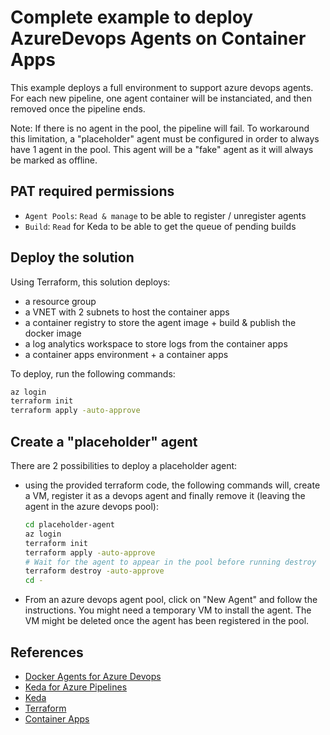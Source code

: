 # Complete example to deploy AzureDevops Agents on Container Apps

This example deploys a full environment to support azure devops agents. For each new pipeline, one agent container will be instanciated, and then removed once the pipeline ends.

Note: If there is no agent in the pool, the pipeline will fail. To workaround this limitation, a "placeholder" agent must be configured in order to always have 1 agent in the pool. This agent will be a "fake" agent as it will always be marked as offline.

## PAT required permissions

- `Agent Pools`: `Read & manage` to be able to register / unregister agents
- `Build`: `Read` for Keda to be able to get the queue of pending builds

## Deploy the solution

Using Terraform, this solution deploys:

- a resource group
- a VNET with 2 subnets to host the container apps
- a container registry to store the agent image + build & publish the docker image
- a log analytics workspace to store logs from the container apps
- a container apps environment + a container apps

To deploy, run the following commands:

```bash
az login
terraform init
terraform apply -auto-approve
```

## Create a "placeholder" agent

There are 2 possibilities to deploy a placeholder agent:

- using the provided terraform code, the following commands will, create a VM, register it as a devops agent and finally remove it (leaving the agent in the azure devops pool):

    ```bash
    cd placeholder-agent
    az login
    terraform init
    terraform apply -auto-approve
    # Wait for the agent to appear in the pool before running destroy
    terraform destroy -auto-approve
    cd -
    ```

- From an azure devops agent pool, click on "New Agent" and follow the instructions. You might need a temporary VM to install the agent. The VM might be deleted once the agent has been registered in the pool.

## References

- [Docker Agents for Azure Devops](https://docs.microsoft.com/en-us/azure/devops/pipelines/agents/docker?view=azure-devops#linux)
- [Keda for Azure Pipelines](https://keda.sh/docs/2.5/scalers/azure-pipelines/)
- [Keda](https://keda.sh/docs/2.6/deploy/#yaml)
- [Terraform](https://learn.hashicorp.com/tutorials/terraform/install-cli)
- [Container Apps](https://docs.microsoft.com/en-gb/azure/container-apps/containers)
